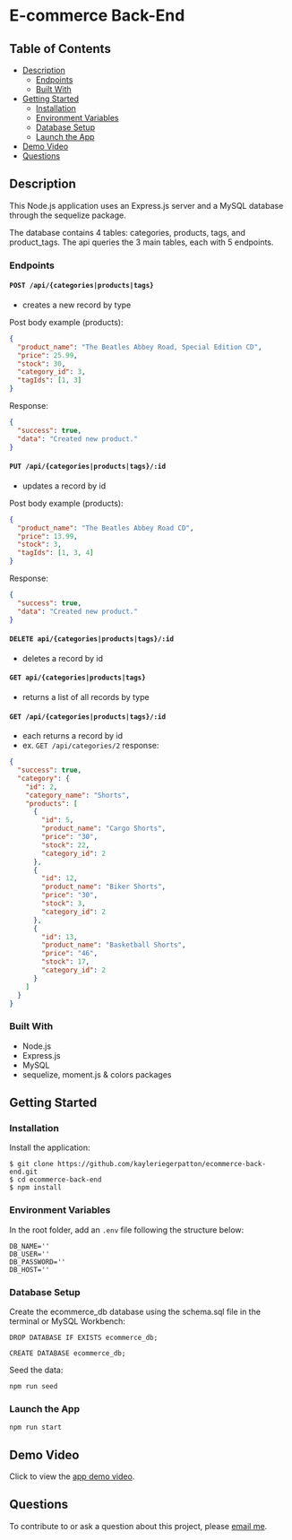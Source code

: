 # E-commerce Back-End

## Table of Contents

- [Description](#description)
  - [Endpoints](#endpoints)
  - [Built With](#built-with)
- [Getting Started](#getting-started)
  - [Installation](#installation)
  - [Environment Variables](#environment-variables)
  - [Database Setup](#database-setup)
  - [Launch the App](#launch-the-app)
- [Demo Video](#demo-video)
- [Questions](#questions)

## Description

This Node.js application uses an Express.js server and a MySQL database through the sequelize package.

The database contains 4 tables: categories, products, tags, and product_tags. The api queries the 3 main tables, each with 5 endpoints.

### Endpoints

#### `POST /api/{categories|products|tags}`

- creates a new record by type

Post body example (products):

```json
{
  "product_name": "The Beatles Abbey Road, Special Edition CD",
  "price": 25.99,
  "stock": 30,
  "category_id": 3,
  "tagIds": [1, 3]
}
```

Response:

```json
{
  "success": true,
  "data": "Created new product."
}
```

#### `PUT /api/{categories|products|tags}/:id`

- updates a record by id

Post body example (products):

```json
{
  "product_name": "The Beatles Abbey Road CD",
  "price": 13.99,
  "stock": 3,
  "tagIds": [1, 3, 4]
}
```

Response:

```json
{
  "success": true,
  "data": "Created new product."
}
```

#### `DELETE api/{categories|products|tags}/:id`

- deletes a record by id

#### `GET api/{categories|products|tags}`

- returns a list of all records by type

#### `GET /api/{categories|products|tags}/:id`

- each returns a record by id
- ex. `GET /api/categories/2` response:

```json
{
  "success": true,
  "category": {
    "id": 2,
    "category_name": "Shorts",
    "products": [
      {
        "id": 5,
        "product_name": "Cargo Shorts",
        "price": "30",
        "stock": 22,
        "category_id": 2
      },
      {
        "id": 12,
        "product_name": "Biker Shorts",
        "price": "30",
        "stock": 3,
        "category_id": 2
      },
      {
        "id": 13,
        "product_name": "Basketball Shorts",
        "price": "46",
        "stock": 17,
        "category_id": 2
      }
    ]
  }
}
```

### Built With

- Node.js
- Express.js
- MySQL
- sequelize, moment.js & colors packages

## Getting Started

### Installation

Install the application:

```
$ git clone https://github.com/kayleriegerpatton/ecommerce-back-end.git
$ cd ecommerce-back-end
$ npm install
```

### Environment Variables

In the root folder, add an `.env` file following the structure below:

```
DB_NAME=''
DB_USER=''
DB_PASSWORD=''
DB_HOST=''
```

### Database Setup

Create the ecommerce_db database using the schema.sql file in the terminal or MySQL Workbench:

```
DROP DATABASE IF EXISTS ecommerce_db;

CREATE DATABASE ecommerce_db;
```

Seed the data:

```
npm run seed
```

### Launch the App

```
npm run start
```

## Demo Video

Click to view the [app demo video]().

## Questions

To contribute to or ask a question about this project, please [email me](mailto:kayle.patton22@gmail.com).
